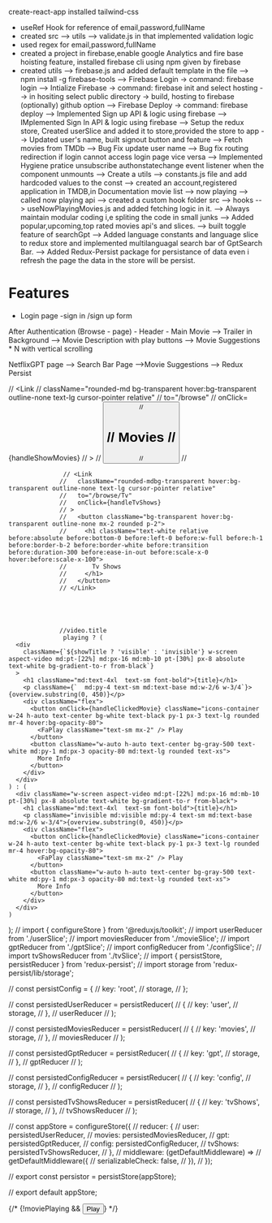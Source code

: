 create-react-app
installed tailwind-css
- useRef Hook for reference of email,password,fullName
- created src --> utils --> validate.js in that implemented validation logic
- used regex for email,password,fullName
- created a project in firebase,enable google Analytics and fire base hoisting feature, installed firebase cli using npm given by firebase
- created utils --> firebase.js and added default template in the file
--> npm install -g firebase-tools
--> Firebase Login -> command: firebase login 
--> Intialize Firebase -> command: firebase init and select hosting
-->  in hositing select public directory -> build, hosting to firebase (optionally) github option
--> Firebase Deploy -> command: firebase deploy
--> Implemented Sign up API & logic using firebase
--> IMplemented Sign In API & logic  using firebase
--> Setup the redux store, Created userSlice and added it to store,provided the store to app
--> Updated user's name, built signout button and feature
--> Fetch movies from TMDb 
--> Bug Fix update user name
--> Bug fix routing redirection if login cannot access login page vice versa
--> Implemented Hygiene pratice unsubscribe authonstatechange event listener when the component unmounts
--> Create a utils --> constants.js file and add hardcoded values to the const
--> created an account,registered application in TMDB,in Documentation movie list --> now playing --> called now playing api 
--> created a custom hook folder src --> hooks --> useNowPlayingMovies.js and added fetching logic in it.
--> Always maintain modular coding i,e spliting the code in small junks
--> Added popular,upcoming,top rated movies api's and slices.
--> built toggle feature of searchGpt 
--> Added language constants and language slice to redux store and implemented multilanguagal search bar of GptSearch Bar.
--> Added Redux-Persist package for persistance of data even i refresh the page the data in the store will be persist.



# Features 
- Login page
    -sign in /sign up form
    
    

After Authentication
(Browse - page)
    - Header
    - Main Movie
    --> Trailer in Background
    --> Movie Description with play buttons
    --> Movie Suggestions * N with vertical scrolling

NetflixGPT page
--> Search Bar Page
-->Movie Suggestions
--> Redux Persist



// <Link
                  //   className="rounded-md bg-transparent hover:bg-transparent outline-none text-lg cursor-pointer relative"
                  //   to="/browse"
                  //   onClick={handleShowMovies}
                  // >
                  //   <button className="mx-2 rounded p-2 bg-transparent hover:bg-transparent outline-none">
                  //     <h1 className="text-white relative before:absolute before:bottom-0 before:left-0 before:w-full before:h-1 before:border-b-2 before:border-transparent before:transition before:duration-300 before:ease-in-out before:scale-x-0 hover:text-white hover:before:border-red-500 hover:before:scale-x-100">
                  //       Movies
                  //     </h1>
                  //   </button>
                  // </Link>

                   // <Link
                  //   className="rounded-mdbg-transparent hover:bg-transparent outline-none text-lg cursor-pointer relative"
                  //   to="/browse/Tv"
                  //   onClick={handleTvShows}
                  // >
                  //   <button className="bg-transparent hover:bg-transparent outline-none mx-2 rounded p-2">
                  //     <h1 className="text-white relative before:absolute before:bottom-0 before:left-0 before:w-full before:h-1 before:border-b-2 before:border-white before:transition before:duration-300 before:ease-in-out before:scale-x-0 hover:before:scale-x-100">
                  //       Tv Shows
                  //     </h1>
                  //   </button>
                  // </Link>





                  //video.title
                   playing ? (
      <div
        className={`${showTitle ? 'visible' : 'invisible'} w-screen aspect-video md:pt-[22%] md:px-16 md:mb-10 pt-[30%] px-8 absolute text-white bg-gradient-to-r from-black`}
      >
        <h1 className="md:text-4xl  text-sm font-bold">{title}</h1>
        <p className={`  md:py-4 text-sm md:text-base md:w-2/6 w-3/4`}>{overview.substring(0, 450)}</p>
        <div className="flex">
          <button onClick={handleClickedMovie} className="icons-container w-24 h-auto text-center bg-white text-black py-1 px-3 text-lg rounded mr-4 hover:bg-opacity-80">
            <FaPlay className="text-sm mx-2" /> Play
          </button>
          <button className="w-auto h-auto text-center bg-gray-500 text-white md:py-1 md:px-3 opacity-80 md:text-lg rounded text-xs">
            More Info
          </button>
        </div>
      </div>
    ) : (
      <div className="w-screen aspect-video md:pt-[22%] md:px-16 md:mb-10 pt-[30%] px-8 absolute text-white bg-gradient-to-r from-black">
        <h1 className="md:text-4xl  text-sm font-bold">{title}</h1>
        <p className="invisible md:visible md:py-4 text-sm md:text-base md:w-2/6 w-3/4">{overview.substring(0, 450)}</p>
        <div className="flex">
          <button onClick={handleClickedMovie} className="icons-container w-24 h-auto text-center bg-white text-black py-1 px-3 text-lg rounded mr-4 hover:bg-opacity-80">
            <FaPlay className="text-sm mx-2" /> Play
          </button>
          <button className="w-auto h-auto text-center bg-gray-500 text-white md:py-1 md:px-3 opacity-80 md:text-lg rounded text-xs">
            More Info
          </button>
        </div>
      </div>
    )
  );
// import { configureStore } from '@reduxjs/toolkit';
// import userReducer from './userSlice';
// import moviesReducer from './movieSlice';
// import gptReducer from './gptSlice';
// import configReducer from './configSlice';
// import tvShowsReducer from './tvSlice';
// import { persistStore, persistReducer } from 'redux-persist';
// import storage from 'redux-persist/lib/storage';

// const persistConfig = {
//     key: 'root',
//     storage,
// };

// const persistedUserReducer = persistReducer(
//     {
//         key: 'user',
//         storage,
//     },
//     userReducer
// );

// const persistedMoviesReducer = persistReducer(
//     {
//         key: 'movies',
//         storage,
//     },
//     moviesReducer
// );

// const persistedGptReducer = persistReducer(
//     {
//         key: 'gpt',
//         storage,
//     },
//     gptReducer
// );

// const persistedConfigReducer = persistReducer(
//     {
//         key: 'config',
//         storage,
//     },
//     configReducer
// );

// const persistedTvShowsReducer = persistReducer(
//     {
//         key: 'tvShows',
//         storage,
//     },
//     tvShowsReducer
// );

// const appStore = configureStore({
//     reducer: {
//         user: persistedUserReducer,
//         movies: persistedMoviesReducer,
//         gpt: persistedGptReducer,
//         config: persistedConfigReducer,
//         tvShows: persistedTvShowsReducer,
//     },
//     middleware: (getDefaultMiddleware) =>
//         getDefaultMiddleware({
//             serializableCheck: false,
//         }),
// });

// export const persistor = persistStore(appStore);

// export default appStore;

{/* {!moviePlaying && <button onClick={handleClickedMovie} className="icons-container w-24 h-auto text-center bg-white text-black py-1 px-3 text-lg rounded mr-4 hover:bg-opacity-80">
            <FaPlay className="text-sm mx-2" /> Play
          </button>} */}